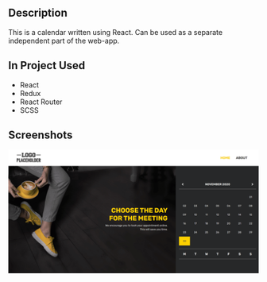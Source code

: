 ## Description

This is a calendar written using React. Can be used as a separate independent part of the web-app.

## In Project Used

-   React
-   Redux
-   React Router
-   SCSS

## Screenshots

![Screenshot](./screenshots/screenshot-1.png)
